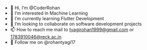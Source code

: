 - 👋 Hi, I’m @CoderRohan
- 👀 I’m interested in Machine Learning
- 🌱 I’m currently learning Flutter Development
- 💞️ I’m looking to collaborate on software development projects
- 📫 How to reach me mail to tyagirohan1999@gmail.com or 1783910046@reck.ac.in
- 🦜 Follow me on @rohantyagi17

<!---
CoderRohan/CoderRohan is a ✨ special ✨ repository because its `README.md` (this file) appears on your GitHub profile.
You can click the Preview link to take a look at your changes.
--->
